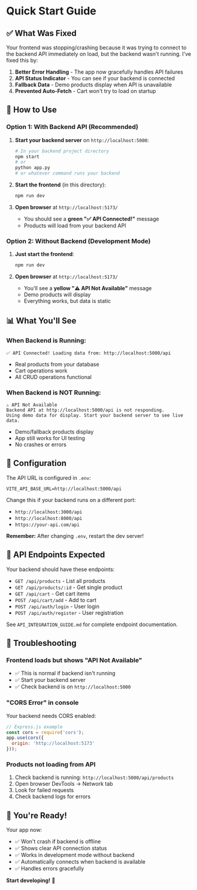 # Quick Start Guide

## ✅ What Was Fixed

Your frontend was stopping/crashing because it was trying to connect to the backend API immediately on load, but the backend wasn't running. I've fixed this by:

1. **Better Error Handling** - The app now gracefully handles API failures
2. **API Status Indicator** - You can see if your backend is connected
3. **Fallback Data** - Demo products display when API is unavailable
4. **Prevented Auto-Fetch** - Cart won't try to load on startup

## 🚀 How to Use

### Option 1: With Backend API (Recommended)

1. **Start your backend server** on `http://localhost:5000`:
   ```bash
   # In your backend project directory
   npm start
   # or
   python app.py
   # or whatever command runs your backend
   ```

2. **Start the frontend** (in this directory):
   ```bash
   npm run dev
   ```

3. **Open browser** at `http://localhost:5173/`
   - You should see a **green "✅ API Connected!"** message
   - Products will load from your backend API

### Option 2: Without Backend (Development Mode)

1. **Just start the frontend**:
   ```bash
   npm run dev
   ```

2. **Open browser** at `http://localhost:5173/`
   - You'll see a **yellow "⚠️ API Not Available"** message
   - Demo products will display
   - Everything works, but data is static

## 📊 What You'll See

### When Backend is Running:
```
✅ API Connected! Loading data from: http://localhost:5000/api
```
- Real products from your database
- Cart operations work
- All CRUD operations functional

### When Backend is NOT Running:
```
⚠️ API Not Available
Backend API at http://localhost:5000/api is not responding.
Using demo data for display. Start your backend server to see live data.
```
- Demo/fallback products display
- App still works for UI testing
- No crashes or errors

## 🔧 Configuration

The API URL is configured in `.env`:
```env
VITE_API_BASE_URL=http://localhost:5000/api
```

Change this if your backend runs on a different port:
- `http://localhost:3000/api`
- `http://localhost:8000/api`
- `https://your-api.com/api`

**Remember:** After changing `.env`, restart the dev server!

## 📝 API Endpoints Expected

Your backend should have these endpoints:

- `GET /api/products` - List all products
- `GET /api/products/:id` - Get single product
- `GET /api/cart` - Get cart items
- `POST /api/cart/add` - Add to cart
- `POST /api/auth/login` - User login
- `POST /api/auth/register` - User registration

See `API_INTEGRATION_GUIDE.md` for complete endpoint documentation.

## 🐛 Troubleshooting

### Frontend loads but shows "API Not Available"
- ✅ This is normal if backend isn't running
- ✅ Start your backend server
- ✅ Check backend is on `http://localhost:5000`

### "CORS Error" in console
Your backend needs CORS enabled:
```javascript
// Express.js example
const cors = require('cors');
app.use(cors({
  origin: 'http://localhost:5173'
}));
```

### Products not loading from API
1. Check backend is running: `http://localhost:5000/api/products`
2. Open browser DevTools → Network tab
3. Look for failed requests
4. Check backend logs for errors

## 🎉 You're Ready!

Your app now:
- ✅ Won't crash if backend is offline
- ✅ Shows clear API connection status
- ✅ Works in development mode without backend
- ✅ Automatically connects when backend is available
- ✅ Handles errors gracefully

**Start developing!** 🚀

